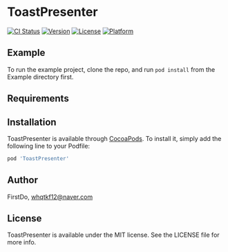# ToastPresenter

[![CI Status](https://img.shields.io/travis/FirstDo/ToastPresenter.svg?style=flat)](https://travis-ci.org/FirstDo/ToastPresenter)
[![Version](https://img.shields.io/cocoapods/v/ToastPresenter.svg?style=flat)](https://cocoapods.org/pods/ToastPresenter)
[![License](https://img.shields.io/cocoapods/l/ToastPresenter.svg?style=flat)](https://cocoapods.org/pods/ToastPresenter)
[![Platform](https://img.shields.io/cocoapods/p/ToastPresenter.svg?style=flat)](https://cocoapods.org/pods/ToastPresenter)

## Example

To run the example project, clone the repo, and run `pod install` from the Example directory first.

## Requirements

## Installation

ToastPresenter is available through [CocoaPods](https://cocoapods.org). To install
it, simply add the following line to your Podfile:

```ruby
pod 'ToastPresenter'
```

## Author

FirstDo, whqtkf12@naver.com

## License

ToastPresenter is available under the MIT license. See the LICENSE file for more info.
